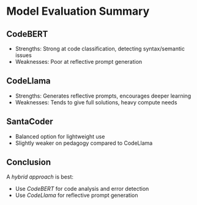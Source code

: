 # Model Evaluation Summary

## CodeBERT
- Strengths: Strong at code classification, detecting syntax/semantic issues
- Weaknesses: Poor at reflective prompt generation

## CodeLlama
- Strengths: Generates reflective prompts, encourages deeper learning
- Weaknesses: Tends to give full solutions, heavy compute needs

## SantaCoder
- Balanced option for lightweight use
- Slightly weaker on pedagogy compared to CodeLlama

## Conclusion
A *hybrid approach* is best:  
- Use *CodeBERT* for code analysis and error detection  
- Use *CodeLlama* for reflective prompt generation
